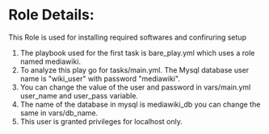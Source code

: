 Role Details: 
========= 

This Role is used for installing required softwares and confiruring setup

1) The playbook used for the first task is bare_play.yml which uses a role named mediawiki. 
2) To analyze this play go for tasks/main.yml. The Mysql database user name is "wiki_user" with password "mediawiki". 
3) You can change the value of the user and password in vars/main.yml user_name and user_pass variable.
4) The name of the database in mysql is mediawiki_db you can change the same in vars/db_name. 
5) This user is granted privileges for localhost only.


